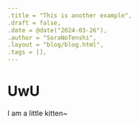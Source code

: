 ```yaml
---
.title = "This is another example",
.draft = false,
.date = @date("2024-03-26"),
.author = "SoraNoTenshi",
.layout = "blog/blog.html",
.tags = [],
---
```


# UwU
I am a little kitten~
